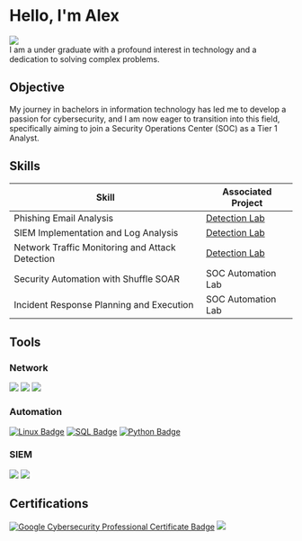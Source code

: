 # Hello, I'm Alex 
<a href="https://www.linkedin.com/in/alex-augustine-58b55a306/"><img src="https://img.shields.io/badge/-LinkedIn-0072b1?&style=for-the-badge&logo=linkedin&logoColor=white" /></a><br/>
I am a under graduate with a profound interest in technology and a dedication to solving complex problems.

## Objective
My journey in bachelors in information technology has led me to develop a passion for cybersecurity, and I am now eager to transition into this field, specifically aiming to join a Security Operations Center (SOC) as a Tier 1 Analyst.

## Skills

| Skill                                         | Associated Project         |
|-----------------------------------------------|----------------------------|
| Phishing Email Analysis                       | <a href="https://github.com/SecuredByAlex/Phishing-Detection-Lab">Detection Lab</a>|
| SIEM Implementation and Log Analysis          | <a href="https://google.com">Detection Lab</a>|
| Network Traffic Monitoring and Attack Detection | <a href="https://google.com">Detection Lab</a>|
| Security Automation with Shuffle SOAR         | SOC Automation Lab|
| Incident Response Planning and Execution      | SOC Automation Lab|

## Tools
### Network
<div>
    <img src="https://img.shields.io/badge/-Wireshark-1679A7?&style=for-the-badge&logo=Wireshark&logoColor=white" />
    <a href="https://github.com/SecuredByAlex/Brute-Force-Attack-Detection-with-Snort/blob/main/README.md"><img src="https://img.shields.io/badge/-Snort-C12026?&style=for-the-badge&logo=Snort&logoColor=white" /></a>
<img src="https://img.shields.io/badge/-TShark-1679A7?&style=for-the-badge&logo=wireshark&logoColor=white" />
</div>

### Automation
<div>
    <a href="https://github.com/SecuredByAlex/ShellQuest"><img src="https://img.shields.io/badge/-Linux-FCC624?style=for-the-badge&logo=Linux&logoColor=black" alt="Linux Badge" /></a>
    <a href="https://github.com/SecuredByAlex/DataQuery-Hub"><img src="https://img.shields.io/badge/-SQL-4479A1?style=for-the-badge&logo=MySQL&logoColor=white" alt="SQL Badge" /></a>
    <a href="https://github.com/SecuredByAlex/PyShield"><img src="https://img.shields.io/badge/-Python-3776AB?style=for-the-badge&logo=Python&logoColor=white" alt="Python Badge" /></a>
  
</div>

### SIEM
<div>
    <img src="https://img.shields.io/badge/-Splunk-000000?&style=for-the-badge&logo=Splunk&logoColor=white" />
   <a href="https://github.com/SecuredByAlex/KibanaScope"><img src="https://img.shields.io/badge/-Kibana-C12026?&style=for-the-badge&logo=Kibana&logoColor=white" /></a>
</div>
  
</div>

## Certifications
<div>
<a href="https://github.com/user-attachments/assets/1eec93e7-5236-4edd-b4b1-a94ad02cf14a"><img src="https://img.shields.io/badge/-Google%20Cybersecurity%20Professional%20Certificate-4285F4?style=for-the-badge&logo=Google&logoColor=white" alt="Google Cybersecurity Professional Certificate Badge" /></a>
    <img src="https://img.shields.io/badge/TryHackMe-SOC%20Level%201-2C2C2C?style=for-the-badge&logo=TryHackMe&logoColor=white" />
</div>


